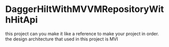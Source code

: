 # DaggerHiltWithMVVMRepositoryWithHitApi
this project can you make it like a reference to make your project in order.
the design architecture that used in this project is MVI 
